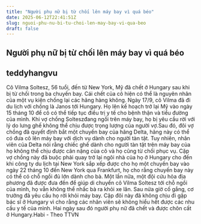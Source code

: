 ```yaml
---
title: "Người phụ nữ bị từ chối lên máy bay vì quá béo"
date: 2025-06-12T22:41:51Z
slug: nguoi-phu-nu-bi-tu-choi-len-may-bay-vi-qua-beo
draft: false
---
```


## Người phụ nữ bị từ chối lên máy bay vì quá béo

## teddyhangvu

Cô Vilma Soltesz, 56 tuổi, đến từ New York, Mỹ đã chết ở Hungary sau khi bị từ chối trong ba chuyến bay. Cái chết của cô hiện có thể là nguyên nhân của một vụ kiện chống lại các hãng hàng không. 
Ngày 17/9, cô Vilma đã đi du lịch với chồng là Janos tới Hungary. Họ lên kế hoạch trở lại Mỹ vào ngày 15 tháng 10 để cô có thể tiếp tục điều trị y tế cho bệnh thận và tiểu đường của mình. Khi vợ chồng Solteszđang ngồi trên máy bay, họ bị yêu cầu rời với lý do lưng ghế không thể chịu được trọng lượng của người vợ.Sau đó, đôi vợ chồng đã quyết định bắt một chuyến bay của hãng Delta, hãng này có thể có đưa cô lên máy bay với dịch vụ dành cho người tàn tật. Tuy nhiên, nhân viên của Delta nói rằng chiếc ghế dành cho người tàn tật trên máy bay của họ không thể chịu được cân nặng của cô và họ cũng từ chối phục vụ. 
Cặp vợ chồng này đã buộc phải quay trở lại ngôi nhà của họ ở Hungary cho đến khi công ty du lịch tại New York sắp xếp được cho họ một chuyến bay vào ngày 22 tháng 10 đến New York qua Frankfurt, họ cho rằng chuyến bay này có thể có chỗ ngồi đủ lớn dành cho bà. 
Một lần nữa, một đội cứu hỏa địa phương đã được đưa đến để giúp di chuyển cô Vilma Soltesz tới chỗ ngồi của mình, họ vẫn không thể nhấc bà ra khỏi xe lăn. Sau nửa giờ cố gắng, cơ trưởng đã yêu cầu họ rời khỏi máy bay. Cặp đôi này đã không chịu đi gặp bác sĩ ở Hungary vì cho rằng các nhân viên sẽ không hiểu hết được các nhu cầu y tế của mình. Hai ngày sau đó người phụ nữ đã chết và được chôn cất ở Hungary.Habi - Theo TTVN